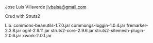 Jose Luis Villaverde
jlvbalsa@gmail.com


Crud with Struts2

Lib: commons-beanutils-1.7.0.jar commongs-loggin-1.0.4.jar fremarker-2.3.8.jar ognl-2.6.11.jar struts2-core-2.9.6.jar struts2-sitemesh-plugin-2.0.6.jar xwork-2.0.1.jar
